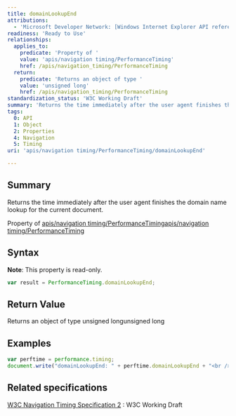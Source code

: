 ```yaml
---
title: domainLookupEnd
attributions:
  - 'Microsoft Developer Network: [Windows Internet Explorer API reference Article](http://msdn.microsoft.com/en-us/library/ie/hh828809%28v=vs.85%29.aspx)'
readiness: 'Ready to Use'
relationships:
  applies_to:
    predicate: 'Property of '
    value: 'apis/navigation timing/PerformanceTiming'
    href: /apis/navigation_timing/PerformanceTiming
  return:
    predicate: 'Returns an object of type '
    value: 'unsigned long'
    href: /apis/navigation_timing/PerformanceTiming
standardization_status: 'W3C Working Draft'
summary: 'Returns the time immediately after the user agent finishes the domain name lookup for the current document.'
tags:
  0: API
  1: Object
  2: Properties
  4: Navigation
  5: Timing
uri: 'apis/navigation timing/PerformanceTiming/domainLookupEnd'

---
```

## Summary

Returns the time immediately after the user agent finishes the domain name lookup for the current document.

Property of [apis/navigation timing/PerformanceTiming](/apis/navigation_timing/PerformanceTiming)[apis/navigation timing/PerformanceTiming](/apis/navigation_timing/PerformanceTiming)

## Syntax

**Note**: This property is read-only.

``` js
var result = PerformanceTiming.domainLookupEnd;
```

## Return Value

Returns an object of type unsigned longunsigned long

## Examples

``` js
var perftime = performance.timing;
document.write("domainLookupEnd: " + perftime.domainLookupEnd + "<br />");
```

## Related specifications

[W3C Navigation Timing Specification 2](http://www.w3.org/TR/navigation-timing-2/)
:   W3C Working Draft
